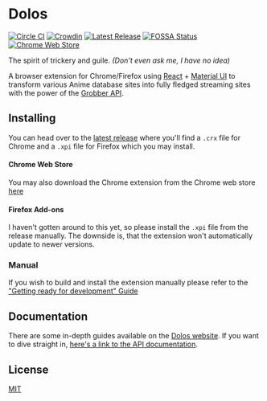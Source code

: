 # Dolos
[![Circle CI][circleci-shield]][circleci-url]
[![Crowdin][crowdin-shield]][crowdin-url]
[![Latest Release][release-shield]][latest-release]
[![FOSSA Status][fossa-shield]][fossa-url]
[![Chrome Web Store][chrome-shield]][chrome-download]

The spirit of trickery and guile. *(Don't even ask me, I have no idea)*

A browser extension for Chrome/Firefox using [React] + [Material UI][material-ui] to
transform various Anime database sites into fully fledged streaming
sites with the power of the [Grobber API][grobber-repository].

## Installing
You can head over to the [latest release][latest-release] where you'll find
a `.crx` file for Chrome and a `.xpi` file for Firefox which you may install.

#### Chrome Web Store
You may also download the Chrome extension from the Chrome web store [here][chrome-download]

#### Firefox Add-ons
I haven't gotten around to this yet, so please install the `.xpi` file from the release manually.
The downside is, that the extension won't automatically update to newer versions.

### Manual
If you wish to build and install the extension manually please refer to the
["Getting ready for development" Guide][dolos-guides-getting-ready]

## Documentation
There are some in-depth guides available on the [Dolos website][dolos-guides].
If you want to dive straight in, [here's a link to the API documentation][dolos-docs].

## License
[MIT](LICENSE)


[dolos-website]: https://myanimestream.github.io/dolos/
[dolos-guides]: https://myanimestream.github.io/dolos/guides/
[dolos-docs]: https://myanimestream.github.io/dolos/docs/
[dolos-guides-getting-ready]: https://myanimestream.github.io/dolos/guides/getting-ready-for-development/

[react]: https://reactjs.org/
[material-ui]: https://material-ui.com/
[grobber-repository]: https://github.com/MyAnimeStream/grobber

[latest-release]: https://github.com/MyAnimeStream/dolos/releases/latest
[chrome-download]: https://chrome.google.com/webstore/detail/myanimestream/keocjanldkcmlfimikagifcggihmblmf

[circleci-shield]: https://circleci.com/gh/MyAnimeStream/dolos.svg?style=svg
[circleci-url]: https://circleci.com/gh/MyAnimeStream/dolos
[crowdin-url]: https://crowdin.com/project/dolos
[crowdin-shield]: https://d322cqt584bo4o.cloudfront.net/dolos/localized.svg
[release-shield]: https://img.shields.io/github/release/myanimestream/dolos.svg?style=flat
[fossa-shield]: https://app.fossa.io/api/projects/git%2Bgithub.com%2FMyAnimeStream%2Fdolos.svg?type=shield
[fossa-url]: https://app.fossa.io/projects/git%2Bgithub.com%2FMyAnimeStream%2Fdolos

[chrome-shield]: https://img.shields.io/chrome-web-store/v/keocjanldkcmlfimikagifcggihmblmf.svg